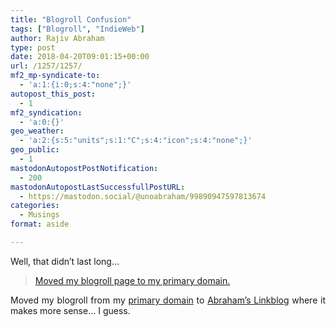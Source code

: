 ```yaml
---
title: "Blogroll Confusion"
tags: ["Blogroll", "IndieWeb"]
author: Rajiv Abraham
type: post
date: 2018-04-20T09:01:15+00:00
url: /1257/1257/
mf2_mp-syndicate-to:
  - 'a:1:{i:0;s:4:"none";}'
autopost_this_post:
  - 1
mf2_syndication:
  - 'a:0:{}'
geo_weather:
  - 'a:2:{s:5:"units";s:1:"C";s:4:"icon";s:4:"none";}'
geo_public:
  - 1
mastodonAutopostPostNotification:
  - 200
mastodonAutopostLastSuccessfullPostURL:
  - https://mastodon.social/@unoabraham/99890947597813674
categories:
  - Musings
format: aside

---
```

<p style="text-align: justify;">
  Well, that didn&#8217;t last long&#8230;
</p>

> <a href="https://abraham.uno/1201/1201/" target="_blank" rel="noopener">Moved my blogroll page to my primary domain.</a>

<p style="text-align: justify;">
  Moved my blogroll from my <a href="https://abraham.red/" target="_blank" rel="noopener">primary domain</a> to <a href="https://abraham.link/blogroll/" target="_blank" rel="noopener">Abraham&#8217;s Linkblog</a> where it makes more sense&#8230; I guess.
</p>